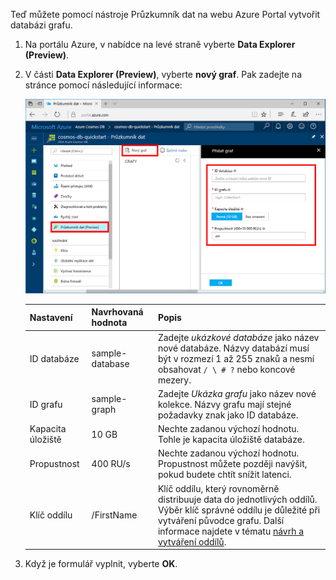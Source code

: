 Teď můžete pomocí nástroje Průzkumník dat na webu Azure Portal vytvořit databázi grafu. 

1. Na portálu Azure, v nabídce na levé straně vyberte **Data Explorer (Preview)**.

2. V části **Data Explorer (Preview)**, vyberte **nový graf**. Pak zadejte na stránce pomocí následující informace:

    ![Průzkumník dat na webu Azure Portal](./media/cosmos-db-create-graph/azure-cosmosdb-data-explorer.png)

    Nastavení|Navrhovaná hodnota|Popis
    ---|---|---
    ID databáze|sample-database|Zadejte *ukázkové databáze* jako název nové databáze. Názvy databází musí být v rozmezí 1 až 255 znaků a nesmí obsahovat `/ \ # ?` nebo koncové mezery.
    ID grafu|sample-graph|Zadejte *Ukázka grafu* jako název nové kolekce. Názvy grafu mají stejné požadavky znak jako ID databáze.
    Kapacita úložiště| 10 GB|Nechte zadanou výchozí hodnotu. Tohle je kapacita úložiště databáze.
    Propustnost|400 RU/s|Nechte zadanou výchozí hodnotu. Propustnost můžete později navýšit, pokud budete chtít snížit latenci.
    Klíč oddílu|/FirstName|Klíč oddílu, který rovnoměrně distribuuje data do jednotlivých oddílů. Výběr klíč správné oddílu je důležité při vytváření původce grafu. Další informace najdete v tématu [návrh a vytváření oddílů](../articles/cosmos-db/partition-data.md#designing-for-partitioning).

3. Když je formulář vyplnit, vyberte **OK**.
